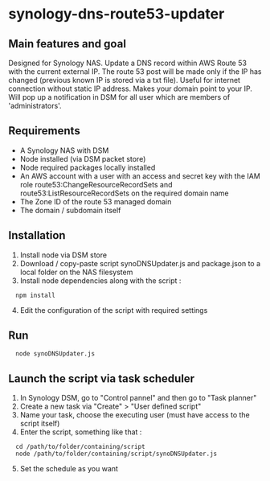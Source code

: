 synology-dns-route53-updater
=====================

Main features and goal
------------

Designed for Synology NAS.
Update a DNS record within AWS Route 53 with the current external IP.
The route 53 post will be made only if the IP has changed (previous known IP is stored via a txt file).
Useful for internet connection without static IP address. Makes your domain point to your IP.
Will pop up a notification in DSM for all user which are members of 'administrators'.

Requirements
------------
* A Synology NAS with DSM
* Node installed (via DSM packet store)
* Node required packages locally installed
* An AWS account with a user with an access and secret key with the IAM role route53:ChangeResourceRecordSets and route53:ListResourceRecordSets on the required domain name
* The Zone ID of the route 53 managed domain
* The domain / subdomain itself

Installation
------------
1. Install node via DSM store
2. Download / copy-paste script synoDNSUpdater.js and package.json to a local folder on the NAS filesystem
3. Install node dependencies along with the script :
```
  npm install
```
4. Edit the configuration of the script with required settings

Run
------------
```
  node synoDNSUpdater.js
```

Launch the script via task scheduler
------------
1. In Synology DSM, go to "Control pannel" and then go to "Task planner"
2. Create a new task via "Create" > "User defined script"
3. Name your task, choose the executing user (must have access to the script itself)
4. Enter the script, something like that :
```
  cd /path/to/folder/containing/script
  node /path/to/folder/containing/script/synoDNSUpdater.js
```
5. Set the schedule as you want
